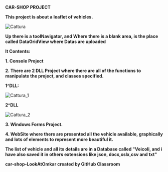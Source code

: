 **CAR-SHOP PROJECT**

**This project is about a leaflet of vehicles.**

![Cattura](https://user-images.githubusercontent.com/61886825/82003362-70b29500-9660-11ea-9fb9-18fd23db0a6c.PNG)

**Up there is a toolNavigator, and Where there is a blank area, is the place called DataGridView where  Datas are uploaded**

**It Contents:**

**1. Console Project**

**2. There are 2 DLL Project where there are all of the functions to manipulate the project, and classes specified.**

**1^DLL:**

![Cattura_1](https://user-images.githubusercontent.com/61886825/82003763-72308d00-9661-11ea-9622-a8f8882fe8f3.PNG)


**2^DLL**

![Cattura_2](https://user-images.githubusercontent.com/61886825/82003807-942a0f80-9661-11ea-9f63-b55caa88fc13.PNG)


**3. Windows Forms Project.** 

**4. WebSite where there are presented all the vehicle available, graphically and lots of elements to represent more beautiful it.**

**The list of vehicle and all its details are in a Database called "Veicoli, and i have also saved it in others extensions like json, docx,xslx,csv and txt"**



**car-shop-LookAtOmkar created by GitHub Classroom**

